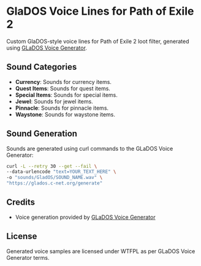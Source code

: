 # GlaDOS Voice Lines for Path of Exile 2

Custom GlaDOS-style voice lines for Path of Exile 2 loot filter, generated using [GLaDOS Voice Generator](https://glados.c-net.org/).

## Sound Categories

- **Currency**: Sounds for currency items.
- **Quest Items**: Sounds for quest items.
- **Special Items**: Sounds for special items.
- **Jewel**: Sounds for jewel items.
- **Pinnacle**: Sounds for pinnacle items.
- **Waystone**: Sounds for waystone items.

## Sound Generation

Sounds are generated using curl commands to the GLaDOS Voice Generator:

```bash
curl -L --retry 30 --get --fail \
--data-urlencode "text=YOUR_TEXT_HERE" \
-o "sounds/GladOS/SOUND_NAME.wav" \
"https://glados.c-net.org/generate"
```

## Credits

- Voice generation provided by [GLaDOS Voice Generator](https://glados.c-net.org/)

## License

Generated voice samples are licensed under WTFPL as per GLaDOS Voice Generator terms.
